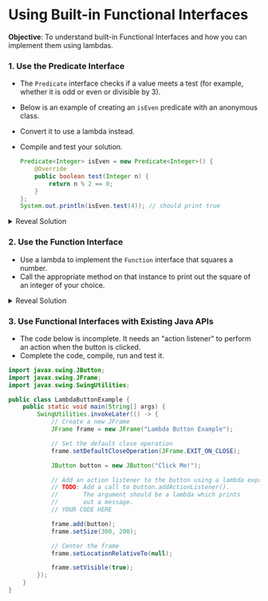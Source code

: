# Using Built-in Functional Interfaces

__Objective__: To understand built-in Functional Interfaces and how you can implement them using lambdas.

### 1. Use the Predicate Interface

- The `Predicate` interface checks if a value meets a test (for example, whether it is odd or even or divisible by 3).
- Below is an example of creating an `isEven` predicate with an anonymous class.
- Convert it to use a lambda instead.
- Compile and test your solution.

    ```java
    Predicate<Integer> isEven = new Predicate<Integer>() {
        @Override
        public boolean test(Integer n) {
            return n % 2 == 0;
        }
    };
    System.out.println(isEven.test(4)); // should print true
    ```

<details>
<summary>Reveal Solution</summary>

```java
import java.util.function.Predicate;

public class IsEven {
  public static void main(String[] args) {
    Predicate<Integer> isEven = n -> n % 2 == 0;
    System.out.println(isEven.test(4)); // should print true
  }
}

```
</details>


### 2. Use the Function Interface

- Use a lambda to implement the `Function` interface that squares a number.
- Call the appropriate method on that instance to print out the square of an integer of your choice.

<details>
<summary>Reveal Solution</summary>

```java
import java.util.function.Function;

public class SquareIt {
  public static void main(String[] args) {
    Function<Integer, Integer> square = n -> n * n;
    System.out.println(square.apply(5));  // should print 25

  }
}
```
</details>


### 3. Use Functional Interfaces with Existing Java APIs

- The code below is incomplete. It needs an "action listener" to perform an action when the button is clicked.
- Complete the code, compile, run and test it.

```java
import javax.swing.JButton;
import javax.swing.JFrame;
import javax.swing.SwingUtilities;

public class LambdaButtonExample {
    public static void main(String[] args) {
        SwingUtilities.invokeLater(() -> {
            // Create a new JFrame
            JFrame frame = new JFrame("Lambda Button Example");

            // Set the default close operation
            frame.setDefaultCloseOperation(JFrame.EXIT_ON_CLOSE);

            JButton button = new JButton("Click Me!");

            // Add an action listener to the button using a lambda expression
            // TODO: Add a call to button.addActionListener().
            //       The argument should be a lambda which prints
            //       out a message.
            // YOUR CODE HERE

            frame.add(button);
            frame.setSize(300, 200);

            // Center the frame
            frame.setLocationRelativeTo(null);

            frame.setVisible(true);
        });
    }
}
```
